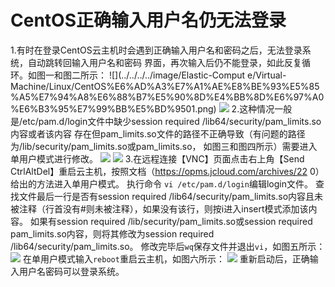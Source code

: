 # CentOS正确输入用户名仍无法登录
1.有时在登录CentOS云主机时会遇到正确输入用户名和密码之后，无法登录系统，自动跳转回输入用户名和密码	界面，再次输入后仍不能登录，如此反复循环。如图一和图二所示：
![](../../../../image/Elastic-Comput	e/Virtual-Machine/Linux/CentOS%E6%AD%A3%E7%A1%AE%E8%BE%93%E5%85%A5%E7%94%A8%E6%88%B7%E5%90%8D%E4%BB%8D%E6%97%A0%E6%B3%95%E7%99%BB%E5%BD%9501.png)
![](../../../../image/Elastic-Compute/Virtual-Machine/Linux/CentOS%E6%AD%A3%E7%A1%AE%E8%BE%93%E5%85%A5%E7%94%A8%E6%88%B7%E5%90%8D%E4%BB%8D%E6%97%A0%E6%B3%95%E7%99%BB%E5%BD%9502.png)
2.这种情况一般是/etc/pam.d/login文件中缺少session required /lib64/security/pam_limits.so内容或者该内容	存在但pam_limits.so文件的路径不正确导致（有问题的路径为/lib/security/pam_limits.so或pam_limits.so，	如图三和图四所示）需要进入单用户模式进行修改。
![](../../../../image/Elastic-Compute/Virtual-Machine/Linux/CentOS%E6%AD%A3%E7%A1%AE%E8%BE%93%E5%85%A5%E7%94%A8%E6%88%B7%E5%90%8D%E4%BB%8D%E6%97%A0%E6%B3%95%E7%99%BB%E5%BD%9503.png)
![](../../../../image/Elastic-Compute/Virtual-Machine/Linux/CentOS%E6%AD%A3%E7%A1%AE%E8%BE%93%E5%85%A5%E7%94%A8%E6%88%B7%E5%90%8D%E4%BB%8D%E6%97%A0%E6%B3%95%E7%99%BB%E5%BD%9504.png)
3.在远程连接【VNC】页面点击右上角【Send CtrlAltDel】重启云主机，按照文档（https://opms.jcloud.com/archives/22	0）给出的方法进入单用户模式。
执行命令 `vi /etc/pam.d/login`编辑login文件。
查找文件最后一行是否有session    required    /lib64/security/pam_limits.so内容且未被注释（行首没有#则未被注释），如果没有该行，则按i进入insert模式添加该内容。
如果有session    required    /lib/security/pam_limits.so或session    required    pam_limits.so内容，则将其修改为session    required    /lib64/security/pam_limits.so。
修改完毕后`wq`保存文件并退出`vi`，如图五所示：
![](../../../../image/Elastic-Compute/Virtual-Machine/Linux/CentOS%E6%AD%A3%E7%A1%AE%E8%BE%93%E5%85%A5%E7%94%A8%E6%88%B7%E5%90%8D%E4%BB%8D%E6%97%A0%E6%B3%95%E7%99%BB%E5%BD%9505.png)
在单用户模式输入`reboot`重启云主机，如图六所示：
![](../../../../image/Elastic-Compute/Virtual-Machine/Linux/CentOS%E6%AD%A3%E7%A1%AE%E8%BE%93%E5%85%A5%E7%94%A8%E6%88%B7%E5%90%8D%E4%BB%8D%E6%97%A0%E6%B3%95%E7%99%BB%E5%BD%9506.png)
重新启动后，正确输入用户名密码可以登录系统。

